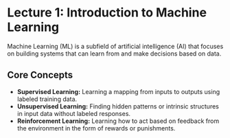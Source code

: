# Lecture 1: Introduction to Machine Learning

Machine Learning (ML) is a subfield of artificial intelligence (AI) that focuses on building systems that can learn from and make decisions based on data.

## Core Concepts

- **Supervised Learning:** Learning a mapping from inputs to outputs using labeled training data.
- **Unsupervised Learning:** Finding hidden patterns or intrinsic structures in input data without labeled responses.
- **Reinforcement Learning:** Learning how to act based on feedback from the environment in the form of rewards or punishments.